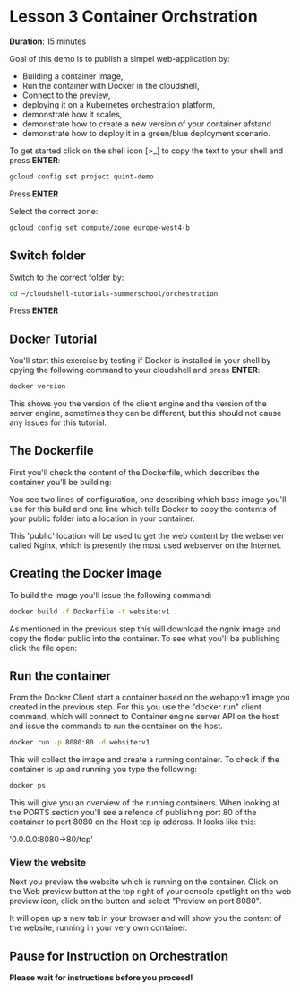 # Lesson 3 Container Orchstration
<walkthrough-directive-name name="Markus Keuter">
</walkthrough-directive-name>

**Duration**: 15 minutes

Goal of this demo is to publish a simpel web-application by:
- Building a container image,
- Run the container with Docker in the cloudshell,
- Connect to the preview,
- deploying it on a Kubernetes orchestration platform, 
- demonstrate how it scales, 
- demonstrate how to create a new version of your container afstand
- demonstrate how to deploy it in a green/blue deployment scenario.

To get started click on the shell icon [>_] to copy the text to your shell and press **ENTER**:
```bash
gcloud config set project quint-demo
```  
Press **ENTER**

Select the correct zone: 
```bash
gcloud config set compute/zone europe-west4-b
```  
## Switch folder
Switch to the correct folder by:
```bash
cd ~/cloudshell-tutorials-summerschool/orchestration
```

Press **ENTER**


## Docker Tutorial
You'll start this exercise by testing if Docker is installed in your shell by cpying the following command to your cloudshell and press **ENTER**:
```bash
docker version
```
This shows you the version of the client engine and the version of the server engine, sometimes they can be different, but this should not cause any issues for this tutorial.

## The Dockerfile
First you'll check the content of the Dockerfile, which describes the container you'll be building:
<walkthrough-editor-open-file filePath="cloudshell-tutorials-summerschool/orchestration/Dockerfile" text="Open Dockerfile">
</walkthrough-editor-open-file>

You see two lines of configuration, one describing which base image you'll use for this build and one line which tells Docker to copy the contents of your public folder into a location in your container. 

This 'public' location will be used to get the web content by the webserver called Nginx, which is presently the most used webserver on the Internet.


## Creating the Docker image
To build the image you'll issue the following command:
```bash
docker build -f Dockerfile -t website:v1 .
```
As mentioned in the previous step this will download the ngnix image and copy the floder public into the container.
To see what you'll be publishing click the file open:
<walkthrough-editor-open-file filePath="cloudshell-tutorials-summerschool/orchestration/public/index.html" text="Open index.html">
</walkthrough-editor-open-file>


## Run the container
From the Docker Client start a container based on the webapp:v1 image you created in the previous step. For this you use the "docker run" client command, which will connect to Container engine server API on the host and issue the commands to run the container on the host.
```bash
docker run -p 8080:80 -d website:v1
```
This will collect the image and create a running container. To check if the container is up and running you type the following:
```bash
docker ps
```
This will give you an overview of the running containers. When looking at the PORTS section you'll see a refence of publishing port 80 of the container to port 8080 on the Host tcp ip address. It looks like this:

'0.0.0.0:8080->80/tcp'

### View the website
Next you preview the website which is running on the container. Click on the Web preview button at the top right of your console <walkthrough-spotlight-pointer spotlightId="devshell-web-preview-button">spotlight on the web preview icon</walkthrough-spotlight-pointer>, click on the button and select "Preview on port 8080".

It will open up a new tab in your browser and will show you the content of the website, running in your very own container. 

## Pause for Instruction on Orchestration

**Please wait for instructions before you proceed!** 
